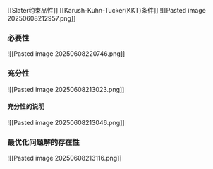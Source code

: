 [[Slater约束品性]]
[[Karush-Kuhn-Tucker(KKT)条件]]
![[Pasted image 20250608212957.png]]
### 必要性
![[Pasted image 20250608220746.png]]

### 充分性
![[Pasted image 20250608213023.png]]
#### 充分性的说明
![[Pasted image 20250608213046.png]]
### 最优化问题解的存在性
![[Pasted image 20250608213116.png]]